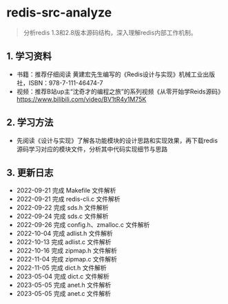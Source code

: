 # redis-src-analyze
> 分析redis 1.3和2.8版本源码结构，深入理解redis内部工作机制。
## 1. 学习资料
- 书籍：推荐仔细阅读 黄建宏先生编写的《Redis设计与实现》机械工业出版社，ISBN：978-7-111-46474-7
- 视频：推荐B站up主“沈奇才的编程之旅”的系列视频《从零开始学Reids源码》https://www.bilibili.com/video/BV1tR4y1M75K

## 2. 学习方法
- 先阅读《设计与实现》了解各功能模块的设计思路和实现效果，再下载redis源码学习对应的模块文件，分析其中代码实现细节与思路

## 3. 更新日志
- 2022-09-21 完成 Makefile 文件解析
- 2022-09-21 完成 redis-cli.c 文件解析
- 2022-09-22 完成 sds.h 文件解析
- 2022-09-24 完成 sds.c 文件解析
- 2022-09-26 完成 config.h、zmalloc.c 文件解析
- 2022-10-04 完成 adlist.h 文件解析
- 2022-10-13 完成 adlist.c 文件解析
- 2022-10-16 完成 zipmap.h 文件解析
- 2022-11-04 完成 zipmap.c 文件解析
- 2022-11-05 完成 dict.h 文件解析
- 2023-05-04 完成 dict.c 文件解析
- 2023-05-05 完成 anet.h 文件解析
- 2023-05-05 完成 anet.c 文件解析